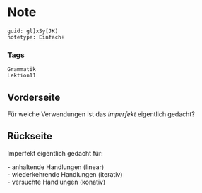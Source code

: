 # Note
```
guid: gl]xSy[JK)
notetype: Einfach+
```

### Tags
```
Grammatik
Lektion11
```

## Vorderseite
Für welche Verwendungen ist das<i> Imperfekt</i> eigentlich gedacht?

## Rückseite
Imperfekt eigentlich gedacht für:<div>- anhaltende Handlungen (linear) </div><div>- wiederkehrende Handlungen (iterativ) </div><div>- versuchte Handlungen (konativ)</div>
